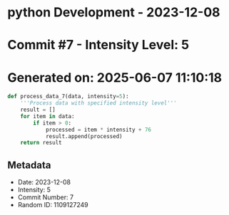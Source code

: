 ﻿# python Development - 2023-12-08
# Commit #7 - Intensity Level: 5
# Generated on: 2025-06-07 11:10:18
```python
def process_data_7(data, intensity=5):
    '''Process data with specified intensity level'''
    result = []
    for item in data:
        if item > 0:
            processed = item * intensity + 76
            result.append(processed)
    return result
```
## Metadata
- Date: 2023-12-08
- Intensity: 5
- Commit Number: 7
- Random ID: 1109127249
